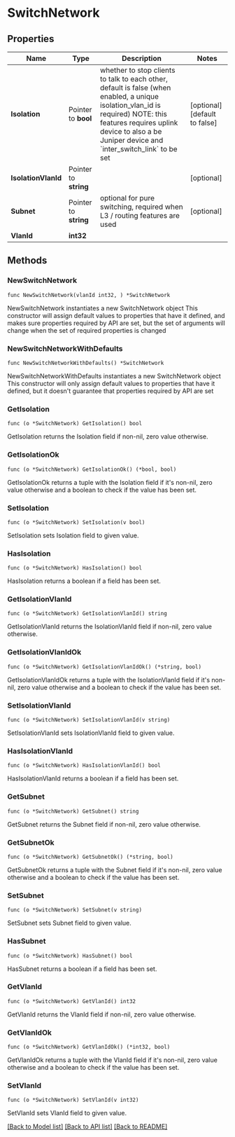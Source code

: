 # SwitchNetwork

## Properties

Name | Type | Description | Notes
------------ | ------------- | ------------- | -------------
**Isolation** | Pointer to **bool** | whether to stop clients to talk to each other, default is false (when enabled, a unique isolation_vlan_id is required) NOTE: this features requires uplink device to also a be Juniper device and &#x60;inter_switch_link&#x60; to be set | [optional] [default to false]
**IsolationVlanId** | Pointer to **string** |  | [optional] 
**Subnet** | Pointer to **string** | optional for pure switching, required when L3 / routing features are used | [optional] 
**VlanId** | **int32** |  | 

## Methods

### NewSwitchNetwork

`func NewSwitchNetwork(vlanId int32, ) *SwitchNetwork`

NewSwitchNetwork instantiates a new SwitchNetwork object
This constructor will assign default values to properties that have it defined,
and makes sure properties required by API are set, but the set of arguments
will change when the set of required properties is changed

### NewSwitchNetworkWithDefaults

`func NewSwitchNetworkWithDefaults() *SwitchNetwork`

NewSwitchNetworkWithDefaults instantiates a new SwitchNetwork object
This constructor will only assign default values to properties that have it defined,
but it doesn't guarantee that properties required by API are set

### GetIsolation

`func (o *SwitchNetwork) GetIsolation() bool`

GetIsolation returns the Isolation field if non-nil, zero value otherwise.

### GetIsolationOk

`func (o *SwitchNetwork) GetIsolationOk() (*bool, bool)`

GetIsolationOk returns a tuple with the Isolation field if it's non-nil, zero value otherwise
and a boolean to check if the value has been set.

### SetIsolation

`func (o *SwitchNetwork) SetIsolation(v bool)`

SetIsolation sets Isolation field to given value.

### HasIsolation

`func (o *SwitchNetwork) HasIsolation() bool`

HasIsolation returns a boolean if a field has been set.

### GetIsolationVlanId

`func (o *SwitchNetwork) GetIsolationVlanId() string`

GetIsolationVlanId returns the IsolationVlanId field if non-nil, zero value otherwise.

### GetIsolationVlanIdOk

`func (o *SwitchNetwork) GetIsolationVlanIdOk() (*string, bool)`

GetIsolationVlanIdOk returns a tuple with the IsolationVlanId field if it's non-nil, zero value otherwise
and a boolean to check if the value has been set.

### SetIsolationVlanId

`func (o *SwitchNetwork) SetIsolationVlanId(v string)`

SetIsolationVlanId sets IsolationVlanId field to given value.

### HasIsolationVlanId

`func (o *SwitchNetwork) HasIsolationVlanId() bool`

HasIsolationVlanId returns a boolean if a field has been set.

### GetSubnet

`func (o *SwitchNetwork) GetSubnet() string`

GetSubnet returns the Subnet field if non-nil, zero value otherwise.

### GetSubnetOk

`func (o *SwitchNetwork) GetSubnetOk() (*string, bool)`

GetSubnetOk returns a tuple with the Subnet field if it's non-nil, zero value otherwise
and a boolean to check if the value has been set.

### SetSubnet

`func (o *SwitchNetwork) SetSubnet(v string)`

SetSubnet sets Subnet field to given value.

### HasSubnet

`func (o *SwitchNetwork) HasSubnet() bool`

HasSubnet returns a boolean if a field has been set.

### GetVlanId

`func (o *SwitchNetwork) GetVlanId() int32`

GetVlanId returns the VlanId field if non-nil, zero value otherwise.

### GetVlanIdOk

`func (o *SwitchNetwork) GetVlanIdOk() (*int32, bool)`

GetVlanIdOk returns a tuple with the VlanId field if it's non-nil, zero value otherwise
and a boolean to check if the value has been set.

### SetVlanId

`func (o *SwitchNetwork) SetVlanId(v int32)`

SetVlanId sets VlanId field to given value.



[[Back to Model list]](../README.md#documentation-for-models) [[Back to API list]](../README.md#documentation-for-api-endpoints) [[Back to README]](../README.md)



